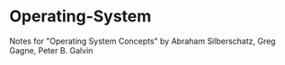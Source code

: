 # Operating-System

Notes for "Operating System Concepts" by Abraham Silberschatz, Greg Gagne, Peter B. Galvin
